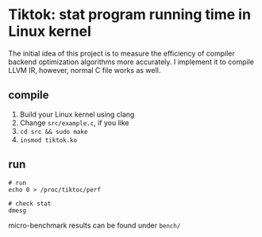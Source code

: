 # Tiktok: stat program running time in Linux kernel

The initial idea of this project is to measure the efficiency of compiler backend optimization algorithms
more accurately. I implement it to compile LLVM IR, however, normal C file works as well.

## compile

1. Build your Linux kernel using clang
2. Change `src/example.c`, if you like
3. `cd src && sudo make`
4. `insmod tiktok.ko`

## run

```
# run
echo 0 > /proc/tiktoc/perf

# check stat
dmesg
```

micro-benchmark results can be found under `bench/`
